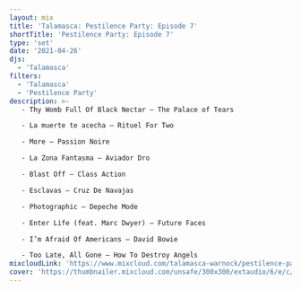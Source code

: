 ```yaml
---
layout: mix
title: 'Talamasca: Pestilence Party: Episode 7'
shortTitle: 'Pestilence Party: Episode 7'
type: 'set'
date: '2021-04-26'
djs:
  - 'Talamasca'
filters:
  - 'Talamasca'
  - 'Pestilence Party'
description: >-
   - Thy Womb Full Of Black Nectar — The Palace of Tears

   - La muerte te acecha — Rituel For Two

   - More — Passion Noire

   - La Zona Fantasma — Aviador Dro

   - Blast Off — Class Action

   - Esclavas — Cruz De Navajas

   - Photographic — Depeche Mode

   - Enter Life (feat. Marc Dwyer) — Future Faces

   - I’m Afraid Of Americans — David Bowie

   - Too Late, All Gone — How To Destroy Angels
mixcloudLink: 'https://www.mixcloud.com/talamasca-warnock/pestilence-party-episode-7'
cover: 'https://thumbnailer.mixcloud.com/unsafe/300x300/extaudio/6/e/c/8/5567-ac9f-4edd-8231-7f04d0505753'
---
```

